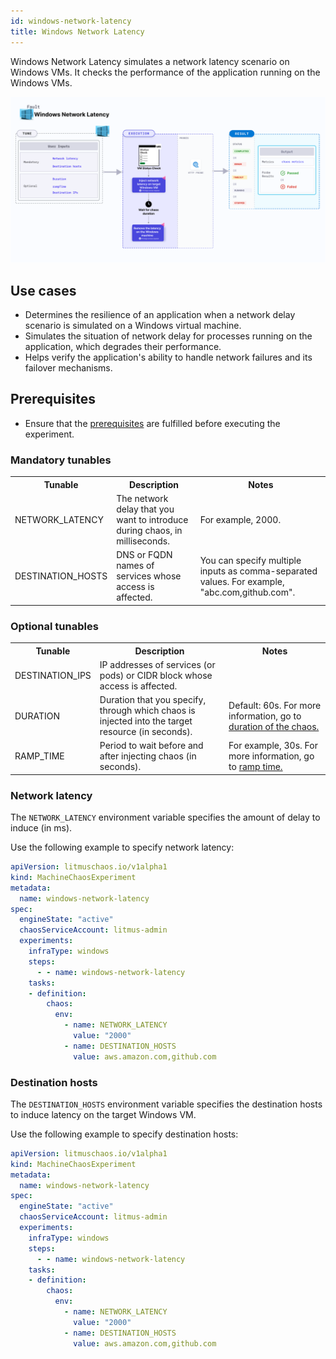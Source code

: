 ```yaml
---
id: windows-network-latency
title: Windows Network Latency
---
```


Windows Network Latency simulates a network latency scenario on Windows VMs. It checks the performance of the application running on the Windows VMs.

![Windows Network Latency](./static/images/windows-network-latency.png)

## Use cases
- Determines the resilience of an application when a network delay scenario is simulated on a Windows virtual machine.
- Simulates the situation of network delay for processes running on the application, which degrades their performance.
- Helps verify the application's ability to handle network failures and its failover mechanisms.

## Prerequisites
- Ensure that the [prerequisites](/docs/chaos-engineering/use-harness-ce/chaos-faults/windows/prerequisites) are fulfilled before executing the experiment.

### Mandatory tunables

   <table>
      <tr>
        <th> Tunable </th>
        <th> Description </th>
        <th> Notes </th>
      </tr>
      <tr>
        <td> NETWORK_LATENCY </td>
        <td> The network delay that you want to introduce during chaos, in milliseconds. </td>
        <td> For example, 2000. </td>
      </tr>
      <tr>
          <td> DESTINATION_HOSTS </td>
          <td> DNS or FQDN names of services whose access is affected. </td>
          <td> You can specify multiple inputs as comma-separated values. For example, "abc.com,github.com".</td>
      </tr>
    </table>

### Optional tunables
   <table>
      <tr>
        <th> Tunable </th>
        <th> Description </th>
        <th> Notes </th>
      </tr>
      <tr>
        <td> DESTINATION_IPS </td>
        <td> IP addresses of services (or pods) or CIDR block whose access is affected. </td>
        <td> </td>
      </tr>
      <tr>
        <td> DURATION </td>
        <td> Duration that you specify, through which chaos is injected into the target resource (in seconds).</td>
        <td> Default: 60s. For more information, go to <a href="/docs/chaos-engineering/use-harness-ce/chaos-faults/common-tunables-for-all-faults#duration-of-the-chaos"> duration of the chaos. </a></td>
      </tr>
      <tr>
        <td> RAMP_TIME </td>
        <td> Period to wait before and after injecting chaos (in seconds). </td>
        <td> For example, 30s. For more information, go to <a href="/docs/chaos-engineering/use-harness-ce/chaos-faults/common-tunables-for-all-faults#ramp-time"> ramp time. </a></td>
      </tr>
    </table>


### Network latency

The `NETWORK_LATENCY` environment variable specifies the amount of delay to induce (in ms).

Use the following example to specify network latency:

[embedmd]:# (./static/manifests/windows-network-latency/network-latency.yaml yaml)
```yaml
apiVersion: litmuschaos.io/v1alpha1
kind: MachineChaosExperiment
metadata:
  name: windows-network-latency
spec:
  engineState: "active"
  chaosServiceAccount: litmus-admin
  experiments:
    infraType: windows
    steps:
      - - name: windows-network-latency
    tasks:
    - definition:
        chaos:
          env:
            - name: NETWORK_LATENCY
              value: "2000"
            - name: DESTINATION_HOSTS
              value: aws.amazon.com,github.com
```

### Destination hosts

The `DESTINATION_HOSTS` environment variable specifies the destination hosts to induce latency on the target Windows VM.

Use the following example to specify destination hosts:

[embedmd]:# (./static/manifests/windows-network-latency/network-latency.yaml yaml)
```yaml
apiVersion: litmuschaos.io/v1alpha1
kind: MachineChaosExperiment
metadata:
  name: windows-network-latency
spec:
  engineState: "active"
  chaosServiceAccount: litmus-admin
  experiments:
    infraType: windows
    steps:
      - - name: windows-network-latency
    tasks:
    - definition:
        chaos:
          env:
            - name: NETWORK_LATENCY
              value: "2000"
            - name: DESTINATION_HOSTS
              value: aws.amazon.com,github.com
```